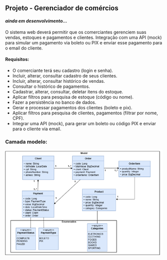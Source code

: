 
## Projeto - Gerenciador de comércios
#### *ainda em desenvolvimento...*

O sistema web deverá permitir que os comerciantes gerenciem suas vendas, estoques e pagamentos e clientes. Integração com uma API (mock) para simular um pagamento via boleto ou PIX e enviar esse pagamento para o email do cliente.

#### Requisitos:
- O comerciante terá seu cadastro (login e senha).
- Incluir, alterar, consultar cadastro de seus clientes.
- Incluir, alterar, consultar histórico de vendas.
- Consultar o histórico de pagamentos.
- Cadastrar, alterar, consultar, deletar itens do estoque.
- Aplicar filtros para pesquisa de estoque (código ou nome).
- Fazer a persistência no banco de dados.
- Gerar e processar pagamentos dos clientes (boleto e pix).
- Aplicar filtros para pesquisa de clientes, pagamentos (filtrar por nome, CPF).
- Integrar uma API (mock), para gerar um boleto ou código PIX e enviar para o cliente via email.

### Camada modelo:
<img src="/uml-class.png">



